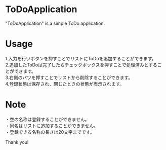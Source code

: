 # ToDoApplication

"ToDoApplication" is a simple ToDo application.

# Usage
1.入力を行いボタンを押すことでリストにToDoを追加することができます。  
2.追加したToDoは完了したらチェックボックスを押すことで処理済みとすることができます。  
3.右側のバツを押すことでリストから削除することができます。  
4.登録状態は保存され、閉じたときの状態が表示されます。  

# Note
・空の名称は登録することができません。  
・同名はリストに追加することができません。  
・登録できる名称の長さは20文字までです。  

Thank you!

